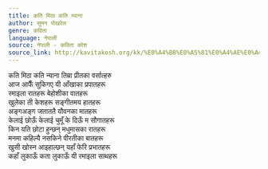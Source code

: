 ```yaml
---
title: कति मिठा कति न्याना
author: सुमन पोखरेल
genre: कविता
language: नेपाली
source: नेपाली - कविता कोश
source_link: http://kavitakosh.org/kk/%E0%A4%B8%E0%A5%81%E0%A4%AE%E0%A4%A8_%E0%A4%AA%E0%A5%8B%E0%A4%96%E0%A4%B0%E0%A5%87%E0%A4%B2
---
```


कति मिठा कति न्याना तिम्रा प्रीतका वर्सात्हरु  
आज आफैँ सुकिगए यी आँखाका प्रपातहरू  
रमाइला रातहरू बेहोशीका वातहरू  
खुलेका ती केशहरू सङ्गीतमय हातहरू  
अङ्गअङ्ग जताततै यौवनका मातहरू  
केलाई छोऊँ केलाई चुमूँ के दिऊँ म सौगातहरू  
किन यति छोटा हुन्छन् मधुमासका रातहरू  
मनमा कहिल्यै नसकिने पीरतीका बातहरू  
खुसी खोस्न आइहाल्छन् यहाँ फेरि प्रभातहरू  
कहाँ लुकाऊँ कता लुकाऊँ यी रमाइला साथहरू
